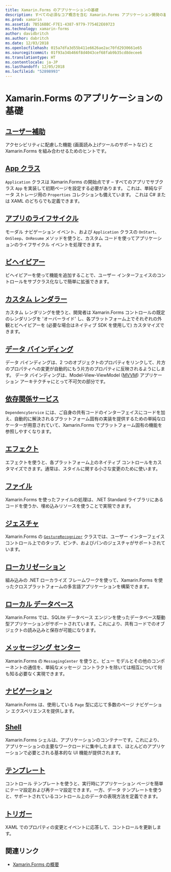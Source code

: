 ```yaml
---
title: Xamarin.Forms のアプリケーションの基礎
description: すべての必須なコア概念を含む Xamarin.Forms アプリケーション開発の基礎について、アクセシビリティやローカライズなどの最後のしあげまで説明する。
ms.prod: xamarin
ms.assetid: 7B516BBC-F7E1-4387-9779-7754E2E69723
ms.technology: xamarin-forms
author: davidbritch
ms.author: dabritch
ms.date: 12/03/2018
ms.openlocfilehash: 015a7dfa3d55b411e6626ae2ac70fd2930661e65
ms.sourcegitcommit: 01f93a34b466f8d4043cef68fab9b35cd8decee6
ms.translationtype: HT
ms.contentlocale: ja-JP
ms.lasthandoff: 12/05/2018
ms.locfileid: "52898993"
---
```

# <a name="xamarinforms-application-fundamentals"></a>Xamarin.Forms のアプリケーションの基礎

## <a name="accessibilityaccessibilityindexmd"></a>[ユーザー補助](accessibility/index.md)

アクセシビリティに配慮した機能 (画面読み上げツールのサポートなど) と Xamarin.Forms を組み合わせるためのヒントです。

## <a name="app-classapplication-classmd"></a>[App クラス](application-class.md)

`Application` クラスは Xamarin.Forms の開始点です – すべてのアプリでサブクラス `App` を実装して初期ページを設定する必要があります。 これは、単純なデータ ストレージ用の `Properties` コレクションも備えています。 これは C# または XAML のどちらでも定義できます。

## <a name="app-lifecycleapp-lifecyclemd"></a>[アプリのライフサイクル](app-lifecycle.md)

モーダル ナビゲーション イベント、および `Application` クラスの `OnStart`、`OnSleep`、`OnResume` メソッドを使うと、カスタム コードを使ってアプリケーションのライフサイクル イベントを処理できます。

## <a name="behaviorsbehaviorsindexmd"></a>[ビヘイビアー](behaviors/index.md)

ビヘイビアーを使って機能を追加することで、ユーザー インターフェイスのコントロールをサブクラス化なしで簡単に拡張できます。

## <a name="custom-rendererscustom-rendererindexmd"></a>[カスタム レンダラー](custom-renderer/index.md)

カスタム レンダリングを使うと、開発者は Xamarin.Forms コントロールの既定のレンダリングを 'オーバーライド' し、各プラットフォーム上でそれぞれの外観とビヘイビアーを (必要な場合はネイティブ SDK を使用して) カスタマイズできます。

## <a name="data-bindingdata-bindingindexmd"></a>[データ バインディング](data-binding/index.md)

データ バインディングは、2 つのオブジェクトのプロパティをリンクして、片方のプロパティへの変更が自動的にもう片方のプロパティに反映されるようにします。 データ バインディングは、Model-View-ViewModel ([MVVM](~/xamarin-forms/enterprise-application-patterns/mvvm.md)) アプリケーション アーキテクチャにとって不可欠の部分です。

## <a name="dependency-servicedependency-serviceindexmd"></a>[依存関係サービス](dependency-service/index.md)

`DependencyService` には、ご自身の共有コードのインターフェイスにコードを加え、自動的に解決されるプラットフォーム固有の実装を提供するための単純なロケーターが用意されていて、Xamarin.Forms でプラットフォーム固有の機能を参照しやすくなります。

## <a name="effectseffectsindexmd"></a>[エフェクト](effects/index.md)

エフェクトを使うと、各プラットフォーム上のネイティブ コントロールをカスタマイズできます。通常は、スタイルに関する小さな変更のために使います。

## <a name="filesfilesmd"></a>[ファイル](files.md)

Xamarin.Forms を使ったファイルの処理は、.NET Standard ライブラリにあるコードを使うか、埋め込みリソースを使うことで実現できます。

## <a name="gesturesgesturesindexmd"></a>[ジェスチャ](gestures/index.md)

Xamarin.Forms の [`GestureRecognizer`](xref:Xamarin.Forms.GestureRecognizer) クラスでは、ユーザー インターフェイス コントロール上でのタップ、ピンチ、およびパンのジェスチャがサポートされています。

## <a name="localizationlocalizationindexmd"></a>[ローカリゼーション](localization/index.md)

組み込みの .NET ローカライズ フレームワークを使って、Xamarin.Forms を使ったクロスプラットフォームの多言語アプリケーションを構築できます。

## <a name="local-databasesdatabasesmd"></a>[ローカル データベース](databases.md)

Xamarin.Forms では、SQLite データベース エンジンを使ったデータベース駆動型アプリケーションがサポートされています。これにより、共有コードでのオブジェクトの読み込みと保存が可能になります。

## <a name="messaging-centermessaging-centermd"></a>[メッセージング センター](messaging-center.md)

Xamarin.Forms の `MessagingCenter` を使うと、ビュー モデルとその他のコンポーネントの通信を、単純なメッセージ コントラクトを除いては相互について何も知る必要なく実現できます。

## <a name="navigationnavigationindexmd"></a>[ナビゲーション](navigation/index.md)

Xamarin.Forms は、使用している `Page` 型に応じて多数のページ ナビゲーション エクスペリエンスを提供します。

## <a name="shellshellmd"></a>[Shell](shell.md)

Xamarin.Forms シェルは、アプリケーションのコンテナーです。これにより、アプリケーションの主要なワークロードに集中したままで、ほとんどのアプリケーションで必要とされる基本的な UI 機能が提供されます。

## <a name="templatestemplatesindexmd"></a>[テンプレート](templates/index.md)

コントロール テンプレートを使うと、実行時にアプリケーション ページを簡単にテーマ設定および再テーマ設定できます。一方、データ テンプレートを使うと、サポートされているコントロール上のデータの表現方法を定義できます。

## <a name="triggerstriggersmd"></a>[トリガー](triggers.md)

XAML でのプロパティの変更とイベントに応答して、コントロールを更新します。


## <a name="related-links"></a>関連リンク

- [Xamarin.Forms の概要](~/xamarin-forms/get-started/introduction-to-xamarin-forms.md)
